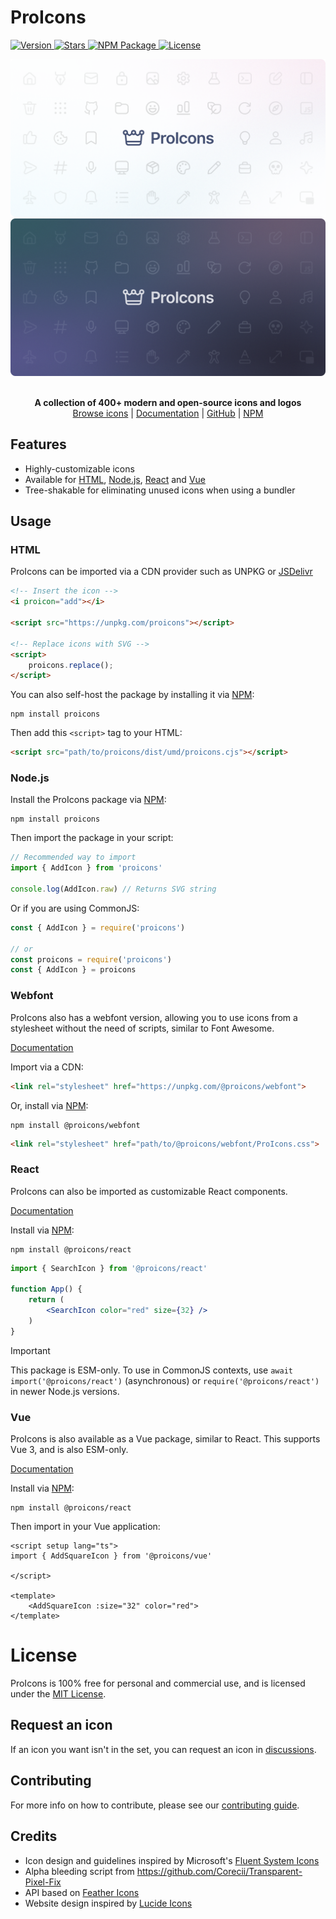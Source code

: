 # ProIcons

<p>
    <a href="https://github.com/ProCode-Software/proicons/releases">
        <img src="https://img.shields.io/github/v/release/ProCode-Software/proicons?style=for-the-badge&color=rgb(172, 229, 251)"
            alt="Version">
    </a>
    <a href="">
        <img src="https://img.shields.io/github/stars/ProCode-Software/proicons?style=for-the-badge&color=rgb(255, 215, 142)"
            alt="Stars">
    </a>
    <a href="https://www.npmjs.com/package/proicons">
        <img src="https://img.shields.io/npm/dm/proicons?label=downloads&style=for-the-badge&color=rgb(180, 240, 155)"
            alt="NPM Package">
    </a>
    <a href="https://github.com/ProCode-Software/proicons/blob/main/LICENSE">
        <img src="https://img.shields.io/github/license/ProCode-Software/proicons?style=for-the-badge&color=rgb(252, 197, 232)"
            alt="License">
    </a>
</p>

<img src="https://raw.githubusercontent.com/ProCode-Software/proicons/main/.github/images/github-cover_light.png#gh-light-mode-only">
<img src="https://raw.githubusercontent.com/ProCode-Software/proicons/main/.github/images/github-cover_dark.png#gh-dark-mode-only">

<p align="center">
<br>
<b>A collection of 400+ modern and open-source icons and logos</b>
<br>
<a href="https://procode-software.github.io/proicons/icons">Browse icons</a> | 
<a href="https://procode-software.github.io/proicons/docs/introduction/about">Documentation</a> | 
<a href="https://github.com/ProCode-Software/proicons">GitHub</a> | 
<a href="https://www.npmjs.com/package/proicons">NPM</a>
</p>

## Features
- Highly-customizable icons
- Available for [HTML](https://procode-software.github.io/proicons/docs/api-reference/html-api), [Node.js](https://procode-software.github.io/proicons/docs/api-reference/html-api), [React](https://procode-software.github.io/proicons/docs/packages/react) and [Vue](https://procode-software.github.io/proicons/docs/packages/vue)
- Tree-shakable for eliminating unused icons when using a bundler

## Usage

### HTML
ProIcons can be imported via a CDN provider such as UNPKG or [JSDelivr](https://www.jsdelivr.com/package/npm/proicons)

```html
<!-- Insert the icon -->
<i proicon="add"></i>

<script src="https://unpkg.com/proicons"></script>

<!-- Replace icons with SVG -->
<script>
    proicons.replace();
</script>
```

You can also self-host the package by installing it via [NPM](https://www.npmjs.com/package/proicons):

```shell
npm install proicons
```
Then add this `<script>` tag to your HTML:
```html
<script src="path/to/proicons/dist/umd/proicons.cjs"></script>
```

### Node.js
Install the ProIcons package via [NPM](https://www.npmjs.com/package/proicons):

```shell
npm install proicons
```

Then import the package in your script:

```javascript
// Recommended way to import
import { AddIcon } from 'proicons'

console.log(AddIcon.raw) // Returns SVG string
```
Or if you are using CommonJS:
```javascript
const { AddIcon } = require('proicons')

// or
const proicons = require('proicons')
const { AddIcon } = proicons
```

### Webfont
ProIcons also has a webfont version, allowing you to use icons from a stylesheet without the need of scripts, similar to Font Awesome.

[Documentation](https://procode-software.github.io/proicons/docs/packages/webfont)

Import via a CDN:
```html
<link rel="stylesheet" href="https://unpkg.com/@proicons/webfont">
```
Or, install via [NPM](https://npmjs.com/package/@proicons/webfont):

```shell
npm install @proicons/webfont
```
```html
<link rel="stylesheet" href="path/to/@proicons/webfont/ProIcons.css">
```

### React
ProIcons can also be imported as customizable React components.

[Documentation](https://procode-software.github.io/proicons/docs/packages/react)

Install via [NPM](https://npmjs.com/package/@proicons/react):
```shell
npm install @proicons/react
```
```jsx
import { SearchIcon } from '@proicons/react'

function App() {
    return (
        <SearchIcon color="red" size={32} />
    )
}
```
> [!IMPORTANT]
> This package is ESM-only. To use in CommonJS contexts, use `await import('@proicons/react')` (asynchronous) or `require('@proicons/react')` in newer Node.js versions.

### Vue
ProIcons is also available as a Vue package, similar to React. This supports Vue 3, and is also ESM-only.

[Documentation](https://procode-software.github.io/proicons/docs/packages/vue)

Install via [NPM](https://npmjs.com/package/@proicons/vue):

```shell
npm install @proicons/react
```

Then import in your Vue application:
```vue
<script setup lang="ts">
import { AddSquareIcon } from '@proicons/vue'

</script>

<template>
    <AddSquareIcon :size="32" color="red">
</template>
```

# License
ProIcons is 100% free for personal and commercial use, and is licensed under the [MIT License](https://github.com/ProCode-Software/proicons?tab=MIT-1-ov-file).

## Request an icon
If an icon you want isn't in the set, you can request an icon in [discussions](https://github.com/ProCode-Software/proicons/discussions/categories/icon-requests).

## Contributing
For more info on how to contribute, please see our [contributing guide](https://github.com/ProCode-Software/proicons/blob/main/CONTRIBUTING.md).

## Credits
-   Icon design and guidelines inspired by Microsoft's [Fluent System Icons](https://github.com/microsoft/fluentui-system-icons)
-   Alpha bleeding script from https://github.com/Corecii/Transparent-Pixel-Fix
-   API based on [Feather Icons](https://github.com/feathericons/feather)
-   Website design inspired by [Lucide Icons](https://github.com/lucide-icons/lucide)